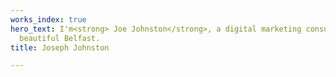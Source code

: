 ```yaml
---
works_index: true
hero_text: I'm<strong> Joe Johnston</strong>, a digital marketing consultant from
  beautiful Belfast.
title: Joseph Johnston

---
```

<Hero :text="$page.frontmatter.hero_text" />
<WorksList />